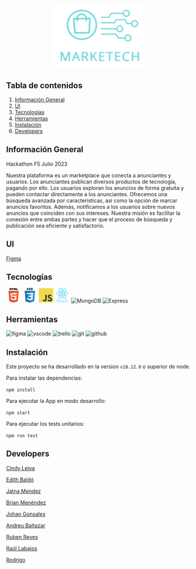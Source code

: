 <h1 align="center">
  <img src="./src/assets/images/logo.svg" alt= "Logo" width=250px> 
  
</h1>

## Tabla de contenidos 
   1. [Información General](#información-general)
   2. [UI](#UI)
   3. [Tecnologías](#tecnologías)
   4. [Herramientas](#herramientas)
   5. [Instalación](#instalación)
   6. [Developers](#developers)

## Información General
Hackathon F5 Julio 2023

Nuestra plataforma es un marketplace que conecta a anunciantes y usuarios. Los anunciantes publican diversos productos de tecnología, pagando por ello. Los usuarios exploran los anuncios de forma gratuita y pueden contactar directamente a los anunciantes. 
Ofrecemos una búsqueda avanzada por características, así como la opción de marcar anuncios favoritos. Además, notificamos a los usuarios sobre nuevos anuncios que coinciden con sus intereses. Nuestra misión es facilitar la conexión entre ambas partes y hacer que el proceso de búsqueda y publicación sea eficiente y satisfactorio.


## UI
[Figma](https://www.figma.com/file/E4tvc9slZWCUOGyn97CzCC/Hackathon?type=design&node-id=0%3A1&mode=design&t=vy51kYaMC37ZNdKg-1)



## Tecnologías
<div> <img src="https://raw.githubusercontent.com/devicons/devicon/master/icons/html5/html5-original-wordmark.svg" alt="html5" width="40" height="40"/>
<img src="https://raw.githubusercontent.com/devicons/devicon/master/icons/css3/css3-original-wordmark.svg" alt="css3" width="40" height="40"/>
<img src="https://raw.githubusercontent.com/devicons/devicon/master/icons/javascript/javascript-original.svg" alt="javascript" width="40" height="40"/> 
<img src="https://raw.githubusercontent.com/devicons/devicon/master/icons/react/react-original-wordmark.svg" alt="css3" width="40" height="40"/>
<img src="https://upload.wikimedia.org/wikipedia/commons/thumb/9/93/MongoDB_Logo.svg/1280px-MongoDB_Logo.svg.png" alt="MongoDB" width="40" heigth="40"/> 
<img src="https://www.bairesdev.com/wp-content/uploads/2021/07/Expressjs.svg" alt="Express" width="40" heigth="40"/>
</div>

## Herramientas
<div>
<img src="https://www.vectorlogo.zone/logos/figma/figma-icon.svg" alt="figma" width="40" height="40"/>
<img src="https://w7.pngwing.com/pngs/512/824/png-transparent-visual-studio-code-hd-logo-thumbnail.png" alt="vscode" width="40" heigth="40"/>
<img src="https://w7.pngwing.com/pngs/115/721/png-transparent-trello-social-icons-icon.png" alt="trello" width="40" heigth="40"/>
<img src="https://www.vectorlogo.zone/logos/git-scm/git-scm-icon.svg" alt="git" width="40" height="40"/>
<img src="https://cdn-icons-png.flaticon.com/512/25/25231.png" alt="github" width="40" heigth="40"/>  
</div>

## Instalación
Este proyecto se ha desarrollado en la version `v18.12.0` o superior de node.

Para instalar las dependencias:

  `npm install`

Para ejecutar la App en modo desarrollo:

  `npm start`

Para ejecutar los tests unitarios: 

  `npm run test`

## Developers

[Cindy Leiva](https://github.com/CindyLeiva)

[Edith Baldó]()

[Jatna Mendez]()

[Brian Menéndez]()

[Johan Gonsales]()

[Andreu Baltazar]()

[Ruben Reyes]()

[Raúl Labajos]()

[Rodrigo]()
